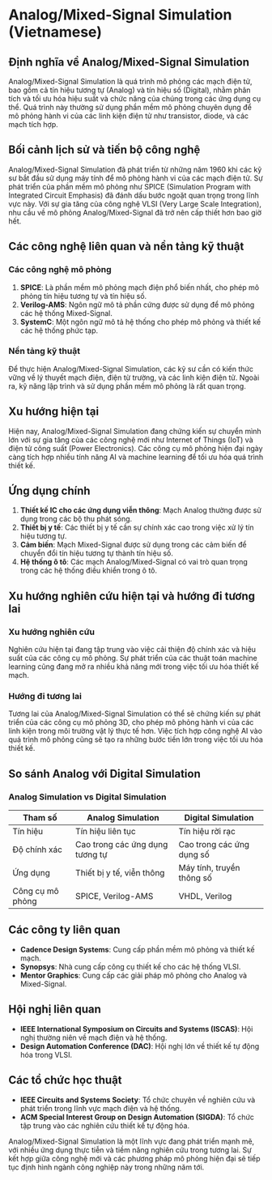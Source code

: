 # Analog/Mixed-Signal Simulation (Vietnamese)

## Định nghĩa về Analog/Mixed-Signal Simulation

Analog/Mixed-Signal Simulation là quá trình mô phỏng các mạch điện tử, bao gồm cả tín hiệu tương tự (Analog) và tín hiệu số (Digital), nhằm phân tích và tối ưu hóa hiệu suất và chức năng của chúng trong các ứng dụng cụ thể. Quá trình này thường sử dụng phần mềm mô phỏng chuyên dụng để mô phỏng hành vi của các linh kiện điện tử như transistor, diode, và các mạch tích hợp.

## Bối cảnh lịch sử và tiến bộ công nghệ

Analog/Mixed-Signal Simulation đã phát triển từ những năm 1960 khi các kỹ sư bắt đầu sử dụng máy tính để mô phỏng hành vi của các mạch điện tử. Sự phát triển của phần mềm mô phỏng như SPICE (Simulation Program with Integrated Circuit Emphasis) đã đánh dấu bước ngoặt quan trọng trong lĩnh vực này. Với sự gia tăng của công nghệ VLSI (Very Large Scale Integration), nhu cầu về mô phỏng Analog/Mixed-Signal đã trở nên cấp thiết hơn bao giờ hết.

## Các công nghệ liên quan và nền tảng kỹ thuật

### Các công nghệ mô phỏng

1. **SPICE**: Là phần mềm mô phỏng mạch điện phổ biến nhất, cho phép mô phỏng tín hiệu tương tự và tín hiệu số.
2. **Verilog-AMS**: Ngôn ngữ mô tả phần cứng được sử dụng để mô phỏng các hệ thống Mixed-Signal.
3. **SystemC**: Một ngôn ngữ mô tả hệ thống cho phép mô phỏng và thiết kế các hệ thống phức tạp.

### Nền tảng kỹ thuật

Để thực hiện Analog/Mixed-Signal Simulation, các kỹ sư cần có kiến thức vững về lý thuyết mạch điện, điện từ trường, và các linh kiện điện tử. Ngoài ra, kỹ năng lập trình và sử dụng phần mềm mô phỏng là rất quan trọng.

## Xu hướng hiện tại

Hiện nay, Analog/Mixed-Signal Simulation đang chứng kiến sự chuyển mình lớn với sự gia tăng của các công nghệ mới như Internet of Things (IoT) và điện tử công suất (Power Electronics). Các công cụ mô phỏng hiện đại ngày càng tích hợp nhiều tính năng AI và machine learning để tối ưu hóa quá trình thiết kế.

## Ứng dụng chính

1. **Thiết kế IC cho các ứng dụng viễn thông**: Mạch Analog thường được sử dụng trong các bộ thu phát sóng.
2. **Thiết bị y tế**: Các thiết bị y tế cần sự chính xác cao trong việc xử lý tín hiệu tương tự.
3. **Cảm biến**: Mạch Mixed-Signal được sử dụng trong các cảm biến để chuyển đổi tín hiệu tương tự thành tín hiệu số.
4. **Hệ thống ô tô**: Các mạch Analog/Mixed-Signal có vai trò quan trọng trong các hệ thống điều khiển trong ô tô.

## Xu hướng nghiên cứu hiện tại và hướng đi tương lai

### Xu hướng nghiên cứu

Nghiên cứu hiện tại đang tập trung vào việc cải thiện độ chính xác và hiệu suất của các công cụ mô phỏng. Sự phát triển của các thuật toán machine learning cũng đang mở ra nhiều khả năng mới trong việc tối ưu hóa thiết kế mạch.

### Hướng đi tương lai

Tương lai của Analog/Mixed-Signal Simulation có thể sẽ chứng kiến sự phát triển của các công cụ mô phỏng 3D, cho phép mô phỏng hành vi của các linh kiện trong môi trường vật lý thực tế hơn. Việc tích hợp công nghệ AI vào quá trình mô phỏng cũng sẽ tạo ra những bước tiến lớn trong việc tối ưu hóa thiết kế.

## So sánh Analog với Digital Simulation

### Analog Simulation vs Digital Simulation

| Tham số                 | Analog Simulation                 | Digital Simulation               |
|------------------------|-----------------------------------|----------------------------------|
| Tín hiệu               | Tín hiệu liên tục                 | Tín hiệu rời rạc                |
| Độ chính xác           | Cao trong các ứng dụng tương tự   | Cao trong các ứng dụng số        |
| Ứng dụng               | Thiết bị y tế, viễn thông         | Máy tính, truyền thông số       |
| Công cụ mô phỏng       | SPICE, Verilog-AMS                | VHDL, Verilog                    |

## Các công ty liên quan

- **Cadence Design Systems**: Cung cấp phần mềm mô phỏng và thiết kế mạch.
- **Synopsys**: Nhà cung cấp công cụ thiết kế cho các hệ thống VLSI.
- **Mentor Graphics**: Cung cấp các giải pháp mô phỏng cho Analog và Mixed-Signal.

## Hội nghị liên quan

- **IEEE International Symposium on Circuits and Systems (ISCAS)**: Hội nghị thường niên về mạch điện và hệ thống.
- **Design Automation Conference (DAC)**: Hội nghị lớn về thiết kế tự động hóa trong VLSI.

## Các tổ chức học thuật

- **IEEE Circuits and Systems Society**: Tổ chức chuyên về nghiên cứu và phát triển trong lĩnh vực mạch điện và hệ thống.
- **ACM Special Interest Group on Design Automation (SIGDA)**: Tổ chức tập trung vào các nghiên cứu thiết kế tự động hóa.

Analog/Mixed-Signal Simulation là một lĩnh vực đang phát triển mạnh mẽ, với nhiều ứng dụng thực tiễn và tiềm năng nghiên cứu trong tương lai. Sự kết hợp giữa công nghệ mới và các phương pháp mô phỏng hiện đại sẽ tiếp tục định hình ngành công nghiệp này trong những năm tới.
